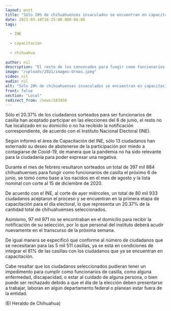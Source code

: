 ```yaml
---
layout: post
title: "Sólo 20% de chihuahuenses insaculados se encuentran en capacitación"
date: 2021-03-18T16:25:00.000-06:00
tags:
  
  - INE
  
  - capacitación
  
  - chihuahua
  
author: nil
description: "El resto de los convocados para fungir como funcionarios de casilla no fue localizado en su domicilio, o no ha recibido la notificación correspondiente"
image: "/uploads/2021/images-Urnas.jpeg"
video: nil
audio: nil
alt: "Sólo 20% de chihuahuenses insaculados se encuentran en capacitación"
front: false
section: "Local"
redirect_from: /news/183458
---
```


Sólo el 20.37% de los ciudadanos sorteados para ser funcionarios de casilla han aceptado participar en las elecciones del 6 de junio, el resto no fue localizado en su domicilio o no ha recibido la notificación correspondiente, de acuerdo con el Instituto Nacional Electoral (INE).

Según informó el área de Capacitación del INE, sólo 13 ciudadanos han externado su deseo de abstenerse de la participación por miedo a contagiarse de Covid-19, de manera que la pandemia no ha sido relevante para la ciudadanía para poder expresar una negativa.

Durante el mes de febrero resultaron sorteados un total de 397 mil 884 chihuahuenses para fungir como funcionarios de casilla el próximo 6 de junio, se tomó como base a los nacidos en el mes de agosto y la lista nominal con corte al 15 de diciembre de 2020.

De acuerdo con el INE, al corte de ayer miércoles, un total de 80 mil 933 ciudadanos aceptaron el proceso y se encuentran en la primera etapa de capacitación para el día electoral, lo que representa un 20.37% de la cantidad total de chihuahuenses seleccionados.

Asimismo, 97 mil 971 no se encontraban en el domicilio para recibir la notificación de su selección, por lo que personal del instituto deberá acudir nuevamente en el transcurso de la próxima semana.

De igual manera se especificó que conforme al número de ciudadanos que se necesitaran para las 5 mil 511 casillas, ya se está en condiciones de integrar el 81% de las casillas con los ciudadanos que ya se encuentran en capacitación.

Cabe resaltar que los ciudadanos seleccionados pudieran tener un impedimento para cumplir como funcionarios de casilla, como alguna enfermedad, discapacidad, o estar al cuidado de alguna persona, o bien puede ser rechazado debido a que el día de la elección deben presentarse a trabajar, laboran en algún departamento federal o planean estar fuera de la entidad.

(El Heraldo de Chihuahua)